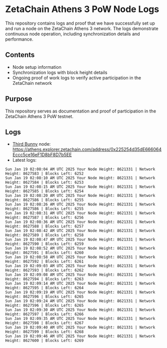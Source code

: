# ZetaChain Athens 3 PoW Node Logs
This repository contains logs and proof that we have successfully set up and run a node on the ZetaChain Athens 3 network. The logs demonstrate continuous node operation, including synchronization details and performance.

## Contents
- Node setup information
- Synchronization logs with block height details
- Ongoing proof of work logs to verify active participation in the ZetaChain network

## Purpose
This repository serves as documentation and proof of participation in the ZetaChain Athens 3 PoW testnet.

## Logs

- [Third Bunny](https://thirdbunny.xyz/) node: https://athens.explorer.zetachain.com/address/0x225254d35dE666064Eccc5ce16eF1D8bF8D7b5EE
- Latest logs:
```
Sun Jan 19 02:08:04 AM UTC 2025 Your Node Height: 8621331 | Network Height: 8627583 | Blocks Left: 6252
Sun Jan 19 02:08:10 AM UTC 2025 Your Node Height: 8621331 | Network Height: 8627584 | Blocks Left: 6253
Sun Jan 19 02:08:15 AM UTC 2025 Your Node Height: 8621331 | Network Height: 8627585 | Blocks Left: 6254
Sun Jan 19 02:08:20 AM UTC 2025 Your Node Height: 8621331 | Network Height: 8627586 | Blocks Left: 6255
Sun Jan 19 02:08:26 AM UTC 2025 Your Node Height: 8621331 | Network Height: 8627586 | Blocks Left: 6255
Sun Jan 19 02:08:31 AM UTC 2025 Your Node Height: 8621331 | Network Height: 8627587 | Blocks Left: 6256
Sun Jan 19 02:08:36 AM UTC 2025 Your Node Height: 8621331 | Network Height: 8627588 | Blocks Left: 6257
Sun Jan 19 02:08:42 AM UTC 2025 Your Node Height: 8621331 | Network Height: 8627589 | Blocks Left: 6258
Sun Jan 19 02:08:47 AM UTC 2025 Your Node Height: 8621331 | Network Height: 8627590 | Blocks Left: 6259
Sun Jan 19 02:08:52 AM UTC 2025 Your Node Height: 8621331 | Network Height: 8627591 | Blocks Left: 6260
Sun Jan 19 02:08:58 AM UTC 2025 Your Node Height: 8621331 | Network Height: 8627592 | Blocks Left: 6261
Sun Jan 19 02:09:03 AM UTC 2025 Your Node Height: 8621331 | Network Height: 8627593 | Blocks Left: 6262
Sun Jan 19 02:09:08 AM UTC 2025 Your Node Height: 8621331 | Network Height: 8627594 | Blocks Left: 6263
Sun Jan 19 02:09:14 AM UTC 2025 Your Node Height: 8621331 | Network Height: 8627595 | Blocks Left: 6264
Sun Jan 19 02:09:19 AM UTC 2025 Your Node Height: 8621331 | Network Height: 8627596 | Blocks Left: 6265
Sun Jan 19 02:09:24 AM UTC 2025 Your Node Height: 8621331 | Network Height: 8627596 | Blocks Left: 6265
Sun Jan 19 02:09:30 AM UTC 2025 Your Node Height: 8621331 | Network Height: 8627597 | Blocks Left: 6266
Sun Jan 19 02:09:35 AM UTC 2025 Your Node Height: 8621331 | Network Height: 8627598 | Blocks Left: 6267
Sun Jan 19 02:09:40 AM UTC 2025 Your Node Height: 8621331 | Network Height: 8627599 | Blocks Left: 6268
Sun Jan 19 02:09:46 AM UTC 2025 Your Node Height: 8621331 | Network Height: 8627600 | Blocks Left: 6269
```
